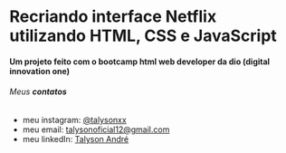 # Recriando interface Netflix utilizando HTML, CSS e JavaScript

#### Um projeto feito com o bootcamp html web developer da dio (digital innovation one)

###### Meus **contatos**

* meu instagram: [@talysonxx](https://instagram.com/talysonxx)
* meu email: talysonoficial12@gmail.com
* meu linkedIn:  [Talyson André](https://www.linkedin.com/in/talyson-andré-101897170/)

